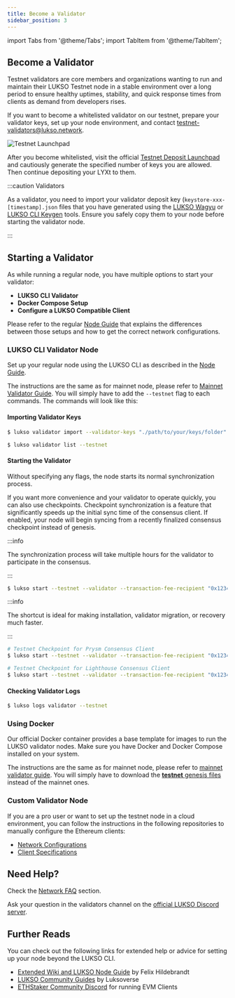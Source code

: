 ```yaml
---
title: Become a Validator
sidebar_position: 3
---
```


import Tabs from '@theme/Tabs';
import TabItem from '@theme/TabItem';

## Become a Validator

Testnet validators are core members and organizations wanting to run and maintain their LUKSO Testnet node in a stable environment over a long period to ensure healthy uptimes, stability, and quick response times from clients as demand from developers rises.

If you want to become a whitelisted validator on our testnet, prepare your validator keys, set up your node environment, and contact [testnet-validators@lukso.network](mailto:testnet-validators@lukso.network).

![Testnet Launchpad](/img/network/testnet-launchpad.png)

After you become whitelisted, visit the official [Testnet Deposit Launchpad](https://deposit.testnet.lukso.network/) and cautiously generate the specified number of keys you are allowed. Then continue depositing your LYXt to them.

:::caution Validators

As a validator, you need to import your validator deposit key (`keystore-xxx-[timestamp].json` files that you have generated using the [LUKSO Wagyu](https://github.com/lukso-network/tools-wagyu-key-gen) or [LUKSO CLI Keygen](https://github.com/lukso-network/tools-key-gen-cli) tools. Ensure you safely copy them to your node before starting the validator node.

:::

## Starting a Validator

As while running a regular node, you have multiple options to start your validator:

- **LUKSO CLI Validator**
- **Docker Compose Setup**
- **Configure a LUKSO Compatible Client**

Please refer to the regular [Node Guide](./running-a-node.md) that explains the differences between those setups and how to get the correct network configurations.

### LUKSO CLI Validator Node

Set up your regular node using the LUKSO CLI as described in the [Node Guide](./running-a-node.md).

The instructions are the same as for mainnet node, please refer to [Mainnet Validator Guide](../mainnet/become-a-validator.md#using-lukso-cli). You will simply have to add the `--testnet` flag to each commands. The commands will look like this:

#### Importing Validator Keys

```bash
$ lukso validator import --validator-keys "./path/to/your/keys/folder" --testnet

$ lukso validator list --testnet
```

#### Starting the Validator

Without specifying any flags, the node starts its normal synchronization process.

If you want more convenience and your validator to operate quickly, you can also use checkpoints. Checkpoint synchronization is a feature that significantly speeds up the initial sync time of the consensus client. If enabled, your node will begin syncing from a recently finalized consensus checkpoint instead of genesis.

<Tabs>
  <TabItem value="regular-sync" label="Regular Synchronization">

:::info

The synchronization process will take multiple hours for the validator to participate in the consensus.

:::

```bash
$ lukso start --testnet --validator --transaction-fee-recipient "0x1234..."
```

  </TabItem>
    <TabItem value="checkpoint-sync" label="Checkpoint Synchronization">

:::info

The shortcut is ideal for making installation, validator migration, or recovery much faster.

:::

```sh
# Testnet Checkpoint for Prysm Consensus Client
$ lukso start --testnet --validator --transaction-fee-recipient "0x1234..." --prysm-checkpoint-sync-url=https://checkpoints.testnet.lukso.network

# Testnet Checkpoint for Lighthouse Consensus Client
$ lukso start --testnet --validator --transaction-fee-recipient "0x1234..." --lighthouse-checkpoint-sync-url=https://checkpoints.testnet.lukso.network
```

  </TabItem>
</Tabs>

#### Checking Validator Logs

```bash
$ lukso logs validator --testnet
```

### Using Docker

Our official Docker container provides a base template for images to run the LUKSO validator nodes. Make sure you have Docker and Docker Compose installed on your system.

The instructions are the same as for mainnet node, please refer to [mainnet validator guide](../mainnet/become-a-validator.md#using-docker). You will simply have to download the [**testnet** genesis files](https://github.com/lukso-network/network-configs/tree/main/testnet/shared) instead of the mainnet ones.

### Custom Validator Node

If you are a pro user or want to set up the testnet node in a cloud environment, you can follow the instructions in the following repositories to manually configure the Ethereum clients:

- [Network Configurations](https://github.com/lukso-network/network-configs/testnet)
- [Client Specifications](https://github.com/lukso-network/network-configs#binary-applications)

## Need Help?

Check the [Network FAQ](../faq/validator.md) section.

Ask your question in the validators channel on the [official LUKSO Discord server](https://discord.gg/lukso).

## Further Reads

You can check out the following links for extended help or advice for setting up your node beyond the LUKSO CLI.

- [Extended Wiki and LUKSO Node Guide](https://github.com/fhildeb/lukso-node-guide) by Felix Hildebrandt
- [LUKSO Community Guides](https://docs.luksoverse.io/) by Luksoverse
- [ETHStaker Community Discord](https://discord.com/invite/ucsTcA2wTq) for running EVM Clients
